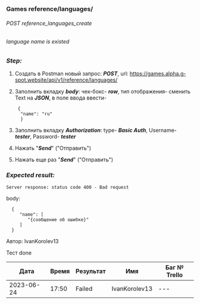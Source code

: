 ### Games reference/languages/ 
###### POST reference_languages_create
###### language name is existed

### *Step:*
1. Создать в Postman новый запрос: ***POST***, url: https://games.alpha.g-spot.website/api/v1/reference/languages/
2. Заполнить вкладку ***body***: чек-бокс- ***row***, тип отображения- сменить Text на ***JSON***, в поле ввода ввести-

        {
         "name": "ru"
         }

3. Заполнить вкладку ***Authorization***: type- ***Basic Auth***, Username- ***tester***, Password- ***tester***
4. Нажать "***Send***" ("Отправить")
5. Нажать еще раз "***Send***" ("Отправить")

### *Expected result:*
    Server response: status code 400 - Bad request

body:

      {
         "name": [
            "{сообщение об ошибке}"
         ]
      }


Автор: IvanKorolev13

Тест done

| Дата       | Время | Результат | Имя | Баг № Trello |
|------------|-------|-----------| --- | --- |
| 2023-06-24 | 17:50 | Failed    | IvanKorolev13 | --- | 
